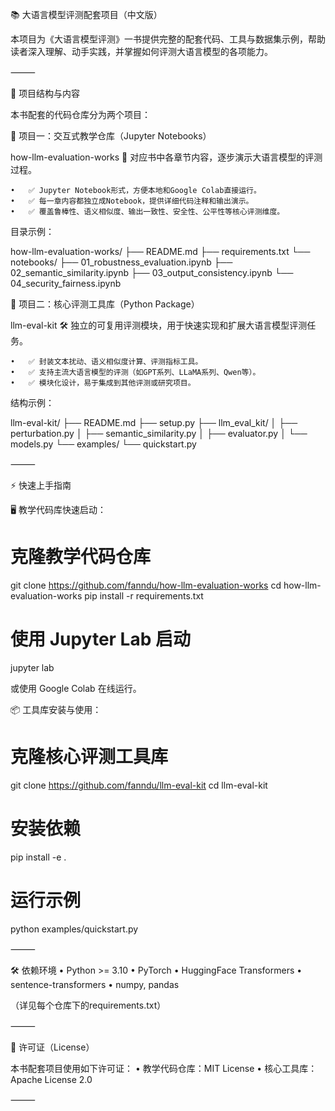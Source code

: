 📚 大语言模型评测配套项目（中文版）

本项目为《大语言模型评测》一书提供完整的配套代码、工具与数据集示例，帮助读者深入理解、动手实践，并掌握如何评测大语言模型的各项能力。

⸻

🚀 项目结构与内容

本书配套的代码仓库分为两个项目：

📌 项目一：交互式教学仓库（Jupyter Notebooks）

how-llm-evaluation-works
📗 对应书中各章节内容，逐步演示大语言模型的评测过程。

	•	✅ Jupyter Notebook形式，方便本地和Google Colab直接运行。
	•	✅ 每一章内容都独立成Notebook，提供详细代码注释和输出演示。
	•	✅ 覆盖鲁棒性、语义相似度、输出一致性、安全性、公平性等核心评测维度。

目录示例：

how-llm-evaluation-works/
├── README.md
├── requirements.txt
└── notebooks/
    ├── 01_robustness_evaluation.ipynb
    ├── 02_semantic_similarity.ipynb
    ├── 03_output_consistency.ipynb
    └── 04_security_fairness.ipynb

📌 项目二：核心评测工具库（Python Package）

llm-eval-kit
🛠️ 独立的可复用评测模块，用于快速实现和扩展大语言模型评测任务。

	•	✅ 封装文本扰动、语义相似度计算、评测指标工具。
	•	✅ 支持主流大语言模型的评测（如GPT系列、LLaMA系列、Qwen等）。
	•	✅ 模块化设计，易于集成到其他评测或研究项目。

结构示例：

llm-eval-kit/
├── README.md
├── setup.py
├── llm_eval_kit/
│   ├── perturbation.py
│   ├── semantic_similarity.py
│   ├── evaluator.py
│   └── models.py
└── examples/
    └── quickstart.py


⸻

⚡ 快速上手指南

🖥️ 教学代码库快速启动：

# 克隆教学代码仓库
git clone https://github.com/fanndu/how-llm-evaluation-works
cd how-llm-evaluation-works
pip install -r requirements.txt

# 使用 Jupyter Lab 启动
jupyter lab

或使用 Google Colab 在线运行。

📦 工具库安装与使用：

# 克隆核心评测工具库
git clone https://github.com/fanndu/llm-eval-kit
cd llm-eval-kit

# 安装依赖
pip install -e .

# 运行示例
python examples/quickstart.py


⸻

🛠️ 依赖环境
	•	Python >= 3.10
	•	PyTorch
	•	HuggingFace Transformers
	•	sentence-transformers
	•	numpy, pandas

（详见每个仓库下的requirements.txt）

⸻

📜 许可证（License）

本书配套项目使用如下许可证：
	•	教学代码仓库：MIT License
	•	核心工具库：Apache License 2.0

⸻

